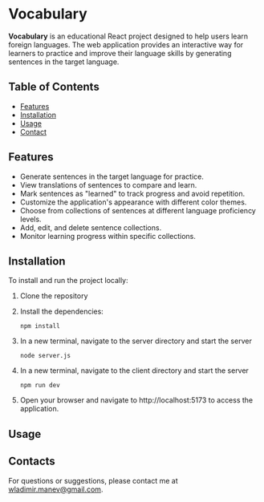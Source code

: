 # Vocabulary

**Vocabulary** is an educational React project designed to help users learn foreign languages. The web application provides an interactive way for learners to practice and improve their language skills by generating sentences in the target language.

## Table of Contents

- [Features](#features)
- [Installation](#installation)
- [Usage](#usage)
- [Contact](#contact)

## Features

- Generate sentences in the target language for practice.
- View translations of sentences to compare and learn.
- Mark sentences as "learned" to track progress and avoid repetition.
- Customize the application's appearance with different color themes.
- Choose from collections of sentences at different language proficiency levels.
- Add, edit, and delete sentence collections.
- Monitor learning progress within specific collections.

## Installation

To install and run the project locally:

1. Clone the repository
2. Install the dependencies:

   `npm install`

3. In a new terminal, navigate to the server directory and start the server

   `node server.js`

4. In a new terminal, navigate to the client directory and start the server

   `npm run dev`

5. Open your browser and navigate to http://localhost:5173 to access the application.

## Usage

## Contacts

For questions or suggestions, please contact me at wladimir.manev@gmail.com.
